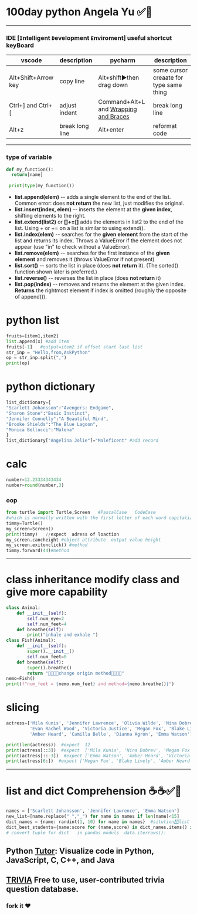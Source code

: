 # 100day python Angela Yu ✅🌿

---
### IDE [`I`ntelligent `D`evelopment `E`nviroment] useful shortcut keyBoard
|vscode|description|pycharm|description|
|------------|-----------|------------|-----------|
|Alt+Shift+Arrow key|copy line|Alt+shift▶then drag down|some cursor creaate for type same thing|
|Ctrl+] and Ctrl+[|adjust indent|Command+Alt+L and [Wrapping and Braces](https://stackoverflow.com/questions/57302273/how-to-split-one-very-long-line-in-pycharm-into-multiple-lines)|break long line|
|Alt+z|break long line|Alt+enter|reformat code|

---
### type of variable

```python
def my_function():
  return[name]
 
 print(type(my_function())
 ```

+ **list.append(elem)** -- adds a single element to the end of the list. Common error: does **not return** the new list, just modifies the original.
+ **list.insert(index, elem)** -- inserts the element at the **given index**, shifting elements to the right.
+ **list.extend(list2)** or **[]+=[]** adds the elements in list2 to the end of the list. Using + or += on a list is similar to using extend().
+ **list.index(elem)** -- searches for the **given element** from the start of the list and returns its index. Throws a ValueError if the element does not appear (use "in" to check without a ValueError).
+ **list.remove(elem)** -- searches for the first instance of the **given element** and removes it (throws ValueError if not present)
+ **list.sort()** -- sorts the list in place (does **not return** it). (The sorted() function shown later is preferred.)
+ **list.reverse()** -- reverses the list in place (does **not return** it)
+ **list.pop(index)** -- removes and returns the element at the given index. **Returns** the rightmost element if index is omitted (roughly the opposite of append()).
# python list 
```python
fruits=[item1,item2]
list.append(x) #add item
fruits[-1]   #output=item2 if offset start last list
str_inp = "Hello,from,AskPython"
op = str_inp.split(",")
print(op)
```
# python  dictionary
```python
list_dictionary={
"Scarlett Johansson":"Avengers: Endgame",
"Sharon Stone":"Basic Instinct",
"Jennifer Connelly":"A Beautiful Mind",
"Brooke Shields":"The Blue Lagoon",
"Monica Bellucci":"Malena"
}
list_dictionary["Angelina Jolie"]="Maleficent" #add record
```
# calc
```python
number=12.23334343434
number=round(number,3)
```
### oop
```python
from turtle import Turtle,Screen   #PascalCase   CodeCase 
#which is normally written with the first letter of each word capitalized which is known as ✔pascal case
timmy=Turtle()  
my_screen=Screen() 
print(timmy)   //expect  adress of loaction
my_screen.cancheight #object attribute  output value height 
my_screen.exitonclick() #method
timmy.forward(44)#method
```
---
# class inheritance modify class and give more capability
```python
class Animal:
    def __init__(self):
        self.num_eye=2
        self.num_feet=4
    def breathe(self):
        print("inhale and exhale ")
class Fish(Animal):
    def __init__(self):
        super().__init__()
        self.num_feet=0
    def breathe(self):
        super().breathe()
        return "🌿🌿🌿🌿change origin method🌿🌿🌿🌿"
nemo=Fish()
print(f"num_feet = {nemo.num_feet} and method={nemo.breathe()}")
```
# slicing

```python
actress=['Mila Kunis', 'Jennifer Lawrence', 'Olivia Wilde', 'Nina Dobrev',
         'Evan Rachel Wood', 'Victoria Justice', 'Megan Fox', 'Blake Lively',
         'Amber Heard', 'Camilla Belle', 'Dianna Agron', 'Emma Watson']

print(len(actress))  #expect  12
print(actress[::3])  #expect  ['Mila Kunis', 'Nina Dobrev', 'Megan Fox', 'Camilla Belle']
print(actress[::-3])  #expect ['Emma Watson', 'Amber Heard', 'Victoria Justice', 'Olivia Wilde']
print(actress[6:])  #expect ['Megan Fox', 'Blake Lively', 'Amber Heard', 'Camilla Belle', 'Dianna Agron', 'Emma Watson']
```
---

# list and dict Comprehension   ☕☕✅💎
```python
names = ['Scarlett Johansson', 'Jennifer Lawrence', 'Emma Watson']           
new_list=[name.replace(" ","_") for name in names if len(name)<15]     
dict_names = {name: randint(1, 10) for name in names}  #sitution1️⃣list to dict 
dict_best_students={name:score for (name,score) in dict_names.items() if score>3 } #sitution2️⃣dict to new dict
# convert tuple for dict   in pandas moduls  data.iterrows(): 
```
## Python [Tutor](https://pythontutor.com/): Visualize code in Python, JavaScript, C, C++, and Java
##  [TRIVIA](https://opentdb.com/) Free to use, user-contributed trivia question database.
### fork it ❤   
